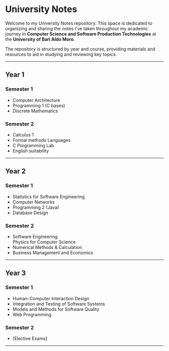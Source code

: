 # University Notes

Welcome to my University Notes repository. This space is dedicated to organizing and sharing the notes I've taken throughout my academic journey in **Computer Science and Software Production Technologies** at the **University of Bari Aldo Moro**.

The repository is structured by year and course, providing materials and resources to aid in studying and reviewing key topics.

---

## **Year 1**  
  ### **Semester 1**  
  - Computer Architecture  
  - Programming 1 (C bases) 
  - Discrete Mathematics

  ### **Semester 2**
  - Calculus 1
  - Formal methods Languages  
  - C Programming Lab
  - English suitability 

---

## **Year 2**  
  ### **Semester 1**  
  - Statistics for Software Engineering  
  - Computer Networks 
  - Programming 2 (Java)  
  - Database Design  

  ### **Semester 2**
  - Software Engineering  
    Physics for Computer Science  
  - Numerical Methods & Calculation  
  - Business Management and Economics  

---

## **Year 3**  
  ### **Semester 1**  
  - Human-Computer Interaction Design  
  - Integration and Testing of Software Systems 
  - Models and Methods for Software Quality  
  - Web Programming  

  ### **Semester 2**
  - [Elective Exams]  
--- 
